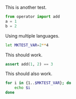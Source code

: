 This is another test. 

```python
from operator import add
a = 1
b = 2
```

Using multiple languages.

```bash
let MKTEST_VAR=2**4
```

This should work.

```python
assert add(1, 2) == 3
```

This should also work.

```bash
for i in {1..$MKTEST_VAR}; do
    echo $i
done
```
